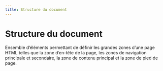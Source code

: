 ```yaml
---
title: Structure du document
---
```


# Structure du document


Ensemble d’éléments permettant de définir les grandes zones d’une page HTML telles que la zone d’en-tête de la page, les zones de navigation principale et secondaire, la zone de contenu principal et la zone de pied de page.
